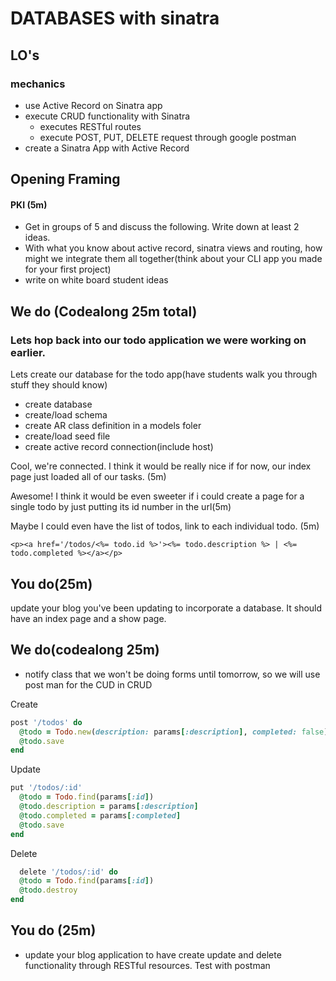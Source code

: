 # DATABASES with sinatra

## LO's
### mechanics
- use Active Record on Sinatra app
- execute CRUD functionality with Sinatra
  - executes RESTful routes
  - execute POST, PUT, DELETE request through google postman
- create a Sinatra App with Active Record

## Opening Framing
#### PKI (5m)
- Get in groups of 5 and discuss the following. Write down at least 2 ideas.
- With what you know about active record, sinatra views and routing, how might we integrate them all together(think about your CLI app you made for your first project)
- write on white board student ideas

## We do (Codealong 25m total)
### Lets hop back into our todo application we were working on earlier.

Lets create our database for the todo app(have students walk you through stuff they should know)
- create database
- create/load schema
- create AR class definition in a models foler
- create/load seed file
- create active record connection(include host)

Cool, we're connected. I think it would be really nice if for now, our index page just loaded all of our tasks. (5m)

Awesome! I think it would be even sweeter if i could create a page for a single todo by just putting its id number in the url(5m)

Maybe I could even have the list of todos, link to each individual todo. (5m)
```erb
<p><a href='/todos/<%= todo.id %>'><%= todo.description %> | <%= todo.completed %></a></p>
```

## You do(25m)
update your blog you've been updating to incorporate a database. It should have an index page and a show page.


## We do(codealong 25m)
- notify class that we won't be doing forms until tomorrow, so we will use post man for the CUD in CRUD

Create
```ruby
post '/todos' do
  @todo = Todo.new(description: params[:description], completed: false)
  @todo.save
end
```

Update
```ruby
put '/todos/:id'
  @todo = Todo.find(params[:id])
  @todo.description = params[:description]
  @todo.completed = params[:completed]
  @todo.save
end
```

Delete
```ruby
  delete '/todos/:id' do
  @todo = Todo.find(params[:id])
  @todo.destroy
end
```

## You do (25m)
- update your blog application to have create update and delete functionality through RESTful resources. Test with postman
